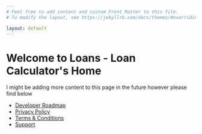 ```yaml
---
# Feel free to add content and custom Front Matter to this file.
# To modify the layout, see https://jekyllrb.com/docs/themes/#overriding-theme-defaults

layout: default
---
```


# Welcome to Loans - Loan Calculator's Home

I might be adding more content to this page in the future however please find below

- [Developer Roadmap](/roadmap)
- [Privacy Policy](/privacy)
- [Terms & Conditions](/terms)
- [Support](/support)
